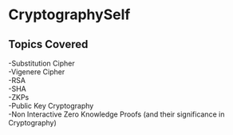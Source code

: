 # CryptographySelf

Topics Covered
-
-Substitution Cipher
<br>
-Vigenere Cipher
<br>
-RSA
<br>
-SHA
<br>
-ZKPs
<br>
-Public Key Cryptography
<br>
-Non Interactive Zero Knowledge Proofs (and their significance in Cryptography)
